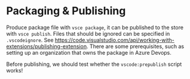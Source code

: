 # Packaging & Publishing

Produce package file with `vsce package`, it can be published to the store with `vsce publish`. Files that should be ignored can be specified in `.vscodeignore`.
See <https://code.visualstudio.com/api/working-with-extensions/publishing-extension>. There are some prerequisites, such as setting up an organization that owns the package in Azure Devops.

Before publishing, we should test whether the `vscode:prepublish` script works!
